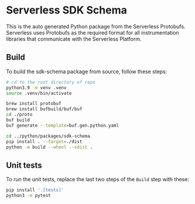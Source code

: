 # Serverless SDK Schema

This is the auto generated Python package from the Serverless Protobufs. Serverless uses Protobufs as the required format for all instrumentation libraries that communicate with the Serverless Platform.

## Build
To build the sdk-schema package from source, follow these steps:

```bash
# cd to the root directory of repo
python3.9 -m venv .venv
source .venv/bin/activate

brew install protobuf
brew install bufbuild/buf/buf
cd ./proto
buf build
buf generate --template=buf.gen.python.yaml

cd ../python/packages/sdk-schema
pip install . --target=./dist
python -m build --wheel --sdist .
```

## Unit tests
To run the unit tests, replace the last two steps of the `Build` step with these:

```bash
pip install '.[tests]'
python3 -m pytest
```

